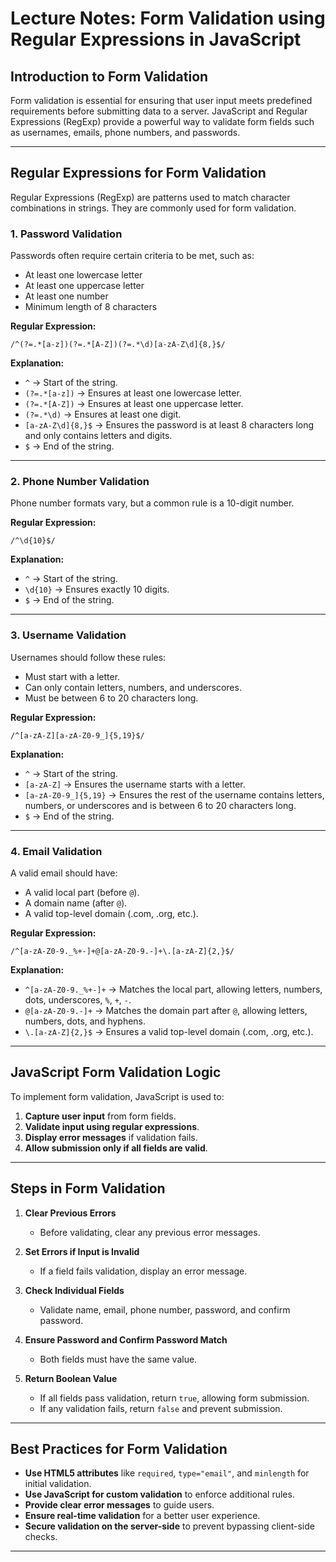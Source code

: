 # **Lecture Notes: Form Validation using Regular Expressions in JavaScript**

## **Introduction to Form Validation**
Form validation is essential for ensuring that user input meets predefined requirements before submitting data to a server. JavaScript and Regular Expressions (RegExp) provide a powerful way to validate form fields such as usernames, emails, phone numbers, and passwords.

---

## **Regular Expressions for Form Validation**
Regular Expressions (RegExp) are patterns used to match character combinations in strings. They are commonly used for form validation.

### **1. Password Validation**  
Passwords often require certain criteria to be met, such as:
- At least one lowercase letter
- At least one uppercase letter
- At least one number
- Minimum length of 8 characters  

**Regular Expression:**  
```regex
/^(?=.*[a-z])(?=.*[A-Z])(?=.*\d)[a-zA-Z\d]{8,}$/
```
**Explanation:**
- `^` → Start of the string.
- `(?=.*[a-z])` → Ensures at least one lowercase letter.
- `(?=.*[A-Z])` → Ensures at least one uppercase letter.
- `(?=.*\d)` → Ensures at least one digit.
- `[a-zA-Z\d]{8,}$` → Ensures the password is at least 8 characters long and only contains letters and digits.
- `$` → End of the string.

---

### **2. Phone Number Validation**  
Phone number formats vary, but a common rule is a 10-digit number.

**Regular Expression:**  
```regex
/^\d{10}$/
```
**Explanation:**
- `^` → Start of the string.
- `\d{10}` → Ensures exactly 10 digits.
- `$` → End of the string.

---

### **3. Username Validation**  
Usernames should follow these rules:
- Must start with a letter.
- Can only contain letters, numbers, and underscores.
- Must be between 6 to 20 characters long.

**Regular Expression:**  
```regex
/^[a-zA-Z][a-zA-Z0-9_]{5,19}$/
```
**Explanation:**
- `^` → Start of the string.
- `[a-zA-Z]` → Ensures the username starts with a letter.
- `[a-zA-Z0-9_]{5,19}` → Ensures the rest of the username contains letters, numbers, or underscores and is between 6 to 20 characters long.
- `$` → End of the string.

---

### **4. Email Validation**  
A valid email should have:
- A valid local part (before `@`).
- A domain name (after `@`).
- A valid top-level domain (.com, .org, etc.).

**Regular Expression:**  
```regex
/^[a-zA-Z0-9._%+-]+@[a-zA-Z0-9.-]+\.[a-zA-Z]{2,}$/
```
**Explanation:**
- `^[a-zA-Z0-9._%+-]+` → Matches the local part, allowing letters, numbers, dots, underscores, `%`, `+`, `-`.
- `@[a-zA-Z0-9.-]+` → Matches the domain part after `@`, allowing letters, numbers, dots, and hyphens.
- `\.[a-zA-Z]{2,}$` → Ensures a valid top-level domain (.com, .org, etc.).

---

## **JavaScript Form Validation Logic**
To implement form validation, JavaScript is used to:
1. **Capture user input** from form fields.
2. **Validate input using regular expressions**.
3. **Display error messages** if validation fails.
4. **Allow submission only if all fields are valid**.

---

## **Steps in Form Validation**
1. **Clear Previous Errors**  
   - Before validating, clear any previous error messages.
  
2. **Set Errors if Input is Invalid**  
   - If a field fails validation, display an error message.

3. **Check Individual Fields**  
   - Validate name, email, phone number, password, and confirm password.

4. **Ensure Password and Confirm Password Match**  
   - Both fields must have the same value.

5. **Return Boolean Value**  
   - If all fields pass validation, return `true`, allowing form submission.
   - If any validation fails, return `false` and prevent submission.

---

## **Best Practices for Form Validation**
- **Use HTML5 attributes** like `required`, `type="email"`, and `minlength` for initial validation.
- **Use JavaScript for custom validation** to enforce additional rules.
- **Provide clear error messages** to guide users.
- **Ensure real-time validation** for a better user experience.
- **Secure validation on the server-side** to prevent bypassing client-side checks.

---

